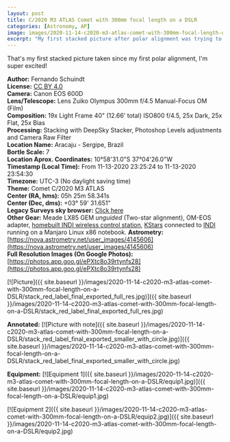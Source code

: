 ```yaml
---
layout: post
title: C/2020 M3 ATLAS Comet with 300mm focal length on a DSLR
categories: [Astronomy, AP]
image: images/2020-11-14-c2020-m3-atlas-comet-with-300mm-focal-length-on-a-DSLR/header.jpg
excerpt: "My first stacked picture after polar alignment was trying to capture the C/2020 M3 ATLAS comet during his passage over Orion. That's not what you can call 'professional' by a long shot, but the end result got me pleased."
---
```


That's my first stacked picture taken since my first polar alignment, I'm super excited!

**Author:** Fernando Schuindt  
**License:** [CC BY 4.0](https://creativecommons.org/licenses/by/4.0/)  
**Camera:** Canon EOS 600D  
**Lens/Telescope:** Lens Zuiko Olympus 300mm f/4.5 Manual-Focus OM (Film)  
**Composition:** 19x Light Frame 40" (12.66' total) ISO800 f/4.5, 25x Dark, 25x Flat, 25x Bias  
**Processing:** Stacking with DeepSky Stacker, Photoshop Levels adjustments and Camera Raw Filter  
**Location Name:** Aracaju - Sergipe, Brazil  
**Bortle Scale:** 7  
**Location Aprox. Coordinates:** 10°58'31.0"S 37°04'26.0"W  
**Timestamp (Local Time):** From 11-13-2020 23:25:24 to 11-13-2020 23:54:30  
**Timezone:** UTC-3 (No daylight saving time)  
**Theme:** Comet C/2020 M3 ATLAS  
**Center (RA, hms):** 05h 25m 58.341s  
**Center (Dec, dms):** +03° 59' 31.651"  
**Legacy Surveys sky browser:** [Click here](http://legacysurvey.org/viewer/?ra=81.4931&dec=3.9921&layer=unwise-neo6&poly=80.2325,5.7621,80.3679,2.1349,82.7483,2.2202,82.6223,5.8461,80.2325,5.7621)  
**Other Gear:** Meade LX85 GEM *unguided* (Two-star alignment), OM-EOS adapter, [homebuilt INDI wireless control station](https://fschuindt.722.network/2020/07/31/build-showcase-my-wireless-raspberry-pi-powered-science-station-for-controlling-the-telescope-mount-dslr-camera-and-all-future-gear.html), [KStars](https://apps.kde.org/en/kstars) connected to [INDI](https://www.indilib.org/) running on a Manjaro Linux x86 notebook.
**Astrometry:** [https://nova.astrometry.net/user_images/4145606](https://nova.astrometry.net/user_images/4145606)  
**Full Resolution Images (On Google Photos):** [https://photos.app.goo.gl/ePXtc8o39rtynfs28](https://photos.app.goo.gl/ePXtc8o39rtynfs28)  

[![Picture]({{ site.baseurl }}/images/2020-11-14-c2020-m3-atlas-comet-with-300mm-focal-length-on-a-DSLR/stack_red_label_final_exported_full_res.jpg)]({{ site.baseurl }}/images/2020-11-14-c2020-m3-atlas-comet-with-300mm-focal-length-on-a-DSLR/stack_red_label_final_exported_full_res.jpg)

**Annotated:**
[![Picture with note]({{ site.baseurl }}/images/2020-11-14-c2020-m3-atlas-comet-with-300mm-focal-length-on-a-DSLR/stack_red_label_final_exported_smaller_with_circle.jpg)]({{ site.baseurl }}/images/2020-11-14-c2020-m3-atlas-comet-with-300mm-focal-length-on-a-DSLR/stack_red_label_final_exported_smaller_with_circle.jpg)

**Equipment:**
[![Equipment 1]({{ site.baseurl }}/images/2020-11-14-c2020-m3-atlas-comet-with-300mm-focal-length-on-a-DSLR/equip1.jpg)]({{ site.baseurl }}/images/2020-11-14-c2020-m3-atlas-comet-with-300mm-focal-length-on-a-DSLR/equip1.jpg)

[![Equipment 2]({{ site.baseurl }}/images/2020-11-14-c2020-m3-atlas-comet-with-300mm-focal-length-on-a-DSLR/equip2.jpg)]({{ site.baseurl }}/images/2020-11-14-c2020-m3-atlas-comet-with-300mm-focal-length-on-a-DSLR/equip2.jpg)
